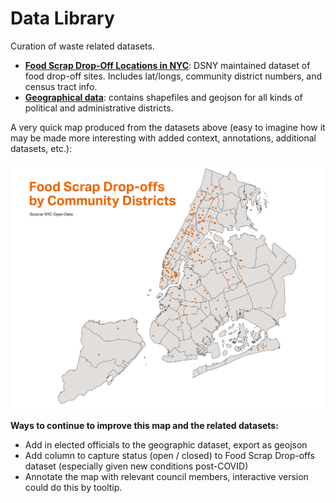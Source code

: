 # Data Library
Curation of waste related datasets.

+ **[Food Scrap Drop-Off Locations in NYC](https://data.cityofnewyork.us/Environment/Food-Scrap-Drop-Off-Locations-in-NYC/if26-z6xq)**: DSNY maintained dataset of food drop-off sites. Includes lat/longs, community district numbers, and census tract info. 
+ **[Geographical data](https://www1.nyc.gov/site/planning/data-maps/open-data/districts-download-metadata.page)**: contains shapefiles and geojson for all kinds of political and administrative districts. 

A very quick map produced from the datasets above (easy to imagine how it may be made more interesting with added context, annotations, additional datasets, etc.): 

![NYC Map of Community Districts Showing Drop-off Sites as Points](assets/drop-offs.png)

**Ways to continue to improve this map and the related datasets:**

* Add in elected officials to the geographic dataset, export as geojson
* Add column to capture status (open / closed) to Food Scrap Drop-offs dataset (especially given new conditions post-COVID)
* Annotate the map with relevant council members, interactive version could do this by tooltip. 